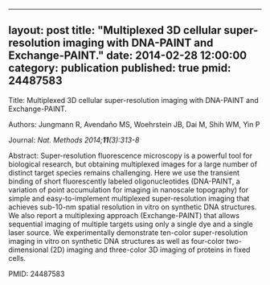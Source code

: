 
---
layout: post
title:  "Multiplexed 3D cellular super-resolution imaging with DNA-PAINT and Exchange-PAINT."
date:   2014-02-28 12:00:00
category:  publication
published: true
pmid: 24487583
---

Title: Multiplexed 3D cellular super-resolution imaging with DNA-PAINT and Exchange-PAINT.

Authors: Jungmann R, Avendaño MS, Woehrstein JB, Dai M, Shih WM, Yin P

Journal: *Nat. Methods 2014;**11**(3):313-8*

Abstract: Super-resolution fluorescence microscopy is a powerful tool for biological research, but obtaining multiplexed images for a large number of distinct target species remains challenging. Here we use the transient binding of short fluorescently labeled oligonucleotides (DNA-PAINT, a variation of point accumulation for imaging in nanoscale topography) for simple and easy-to-implement multiplexed super-resolution imaging that achieves sub-10-nm spatial resolution in vitro on synthetic DNA structures. We also report a multiplexing approach (Exchange-PAINT) that allows sequential imaging of multiple targets using only a single dye and a single laser source. We experimentally demonstrate ten-color super-resolution imaging in vitro on synthetic DNA structures as well as four-color two-dimensional (2D) imaging and three-color 3D imaging of proteins in fixed cells.

PMID: 24487583

